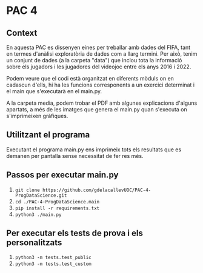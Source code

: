# PAC 4

## Context

En aquesta PAC es dissenyen eines per treballar amb dades del FIFA, tant en termes d'anàlisi
exploratòria de dades com a llarg termini. Per això, tenim un conjunt de dades (a la carpeta
"data") que inclou tota la informació sobre els jugadors i les jugadores del videojoc
entre els anys 2016 i 2022.

Podem veure que el codi està organitzat en diferents mòduls on en cadascun d'ells, hi ha
les funcions corresponents a un exercici determinat i el main que s'executarà en el main.py.

A la carpeta media, podem trobar el PDF amb algunes explicacions d'alguns apartats, a més
de les imatges que genera el main.py quan s'executa on s'imprimeixen gràfiques.

## Utilitzant el programa

Executant el programa main.py ens imprimeix tots els resultats que es demanen per pantalla
sense necessitat de fer res més.

## Passos per executar main.py

1. `git clone https://github.com/gdelacallevUOC/PAC-4-ProgDataScience.git`
2. `cd ./PAC-4-ProgDataScience.main`
3. `pip install -r requirements.txt`
4. `python3 ./main.py`

## Per executar els tests de prova i els personalitzats

1. `python3 -m tests.test_public`
2. `python3 -m tests.test_custom`
